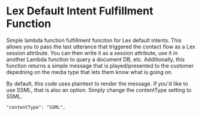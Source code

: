 # Lex Default Intent Fulfillment Function
Simple lambda function fulfillment funciton for Lex default intents. This allows you to pass the last utterance that triggered the contact flow as a Lex session attribute. You can then write it as a session attribute, use it in another Lambda function to query a document DB, etc. Additionally, this function returns a simple message that is played/presented to the customer depedning on the media type that lets them know what is going on.

By default, this code uses plaintext to render the message. If you'd like to use SSML, that is also an option. Simply change the contentType setting to SSML.

    "contentType": "SSML",
